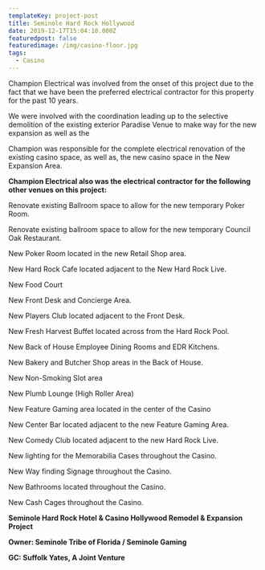 ```yaml
---
templateKey: project-post
title: Seminole Hard Rock Hollywood
date: 2019-12-17T15:04:10.000Z
featuredpost: false
featuredimage: /img/casino-floor.jpg
tags:
  - Casino
---
```

Champion Electrical was involved from the onset of this project due to the fact that we have been the preferred electrical contractor for this property for the past 10 years.

We were involved with the coordination leading up to the selective demolition of the existing exterior Paradise Venue to make way for the new expansion as well as the 

Champion was responsible for the complete electrical renovation of the existing casino space, as well as, the new casino space in the New Expansion Area. 

**Champion Electrical also was the electrical contractor for the following other venues on this project:**

Renovate existing Ballroom space to allow for the new temporary Poker Room.

Renovate existing ballroom space to allow for the new temporary Council Oak Restaurant.

New Poker Room located in the new Retail Shop area.

New Hard Rock Cafe located adjacent to the New Hard Rock Live.

New Food Court 

New Front Desk and Concierge Area.

New Players Club located adjacent to the Front Desk.

New Fresh Harvest Buffet located across from the Hard Rock Pool.

New Back of House Employee Dining Rooms and EDR Kitchens.

New Bakery and Butcher Shop areas in the Back of House.

New Non-Smoking Slot area

New Plumb Lounge (High Roller Area)

New Feature Gaming area located in the center of the Casino

New Center Bar located adjacent to the new Feature Gaming Area.

New Comedy Club located adjacent to the new Hard Rock Live.

New lighting for the Memorabilia Cases throughout the Casino.

New Way finding Signage throughout the Casino.

New Bathrooms located throughout the Casino.

New Cash Cages throughout the Casino.

**Seminole Hard Rock Hotel & Casino Hollywood Remodel & Expansion Project**

**Owner: Seminole Tribe of Florida / Seminole Gaming** 

**GC: Suffolk Yates, A Joint Venture**